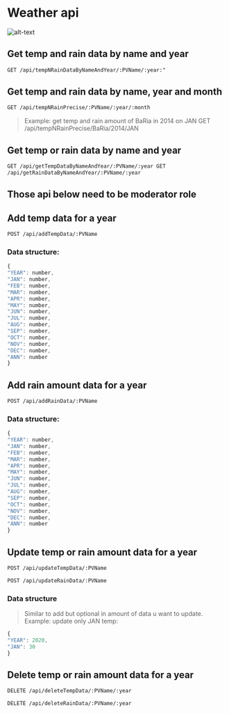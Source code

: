 # Weather api

![alt-text](https://img.freepik.com/free-photo/pastel-background-sky-feminine-style_53876-104862.jpg?size=626&ext=jpg)

## Get temp and rain data by name and year

```html
GET /api/tempNRainDataByNameAndYear/:PVName/:year:"
```

## Get temp and rain data by name, year and month

```html
GET /api/tempNRainPrecise/:PVName/:year/:month
```

> Example: get temp and rain amount of BaRia in 2014 on JAN
> GET /api/tempNRainPrecise/BaRia/2014/JAN

## Get temp or rain data by name and year

```html
GET /api/getTempDataByNameAndYear/:PVName/:year GET
/api/getRainDataByNameAndYear/:PVName/:year
```

## Those api below need to be moderator role

## Add temp data for a year

```html
POST /api/addTempData/:PVName
```

### Data structure:

```javascript
{
"YEAR": number,
"JAN": number,
"FEB": number,
"MAR": number,
"APR": number,
"MAY": number,
"JUN": number,
"JUL": number,
"AUG": number,
"SEP": number,
"OCT": number,
"NOV": number,
"DEC": number,
"ANN": number
}
```

## Add rain amount data for a year

```html
POST /api/addRainData/:PVName
```

### Data structure:

```javascript
{
"YEAR": number,
"JAN": number,
"FEB": number,
"MAR": number,
"APR": number,
"MAY": number,
"JUN": number,
"JUL": number,
"AUG": number,
"SEP": number,
"OCT": number,
"NOV": number,
"DEC": number,
"ANN": number
}
```

## Update temp or rain amount data for a year

```html
POST /api/updateTempData/:PVName
```

```html
POST /api/updateRainData/:PVName
```

### Data structure

> Similar to add but optional in amount of data u want to update. Example: update only JAN temp:

```javascript
{
"YEAR": 2020,
"JAN": 30
}
```

## Delete temp or rain amount data for a year

```html
DELETE /api/deleteTempData/:PVName/:year
```

```html
DELETE /api/deleteRainData/:PVName/:year
```
